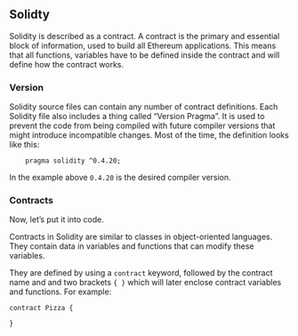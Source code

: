 ## **Solidty**

Solidity is described as a contract. A contract is the primary and essential block of information, used to build all Ethereum applications. This means that all functions, variables have to be defined inside the contract and will define how the contract works.

### **Version**

Solidity source files can contain any number of contract definitions. Each Solidity file also includes a thing called “Version Pragma”. It is used to prevent the code from being compiled with future compiler versions that might introduce incompatible changes. Most of the time, the definition looks like this:

```
	pragma solidity ^0.4.20;
```

In the example above `0.4.20` is the desired compiler version.

### **Contracts**

Now, let’s put it into code.

Contracts in Solidity are similar to classes in object-oriented languages. They contain data in variables and functions that can modify these variables.

They are defined by using a `contract` keyword, followed by the contract name and and two brackets `{ }` which will later enclose contract variables and functions. For example:

```
contract Pizza {

}
``` 